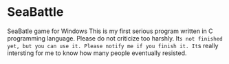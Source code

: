 # SeaBattle
SeaBatle game for Windows
This is my first serious program written in C programming language. Please do not criticize too harshly.
It`s not finished yet, but you can use it.
Please notify me if you finish it. It`s really intersting for me to know how many people eventually resisted.
